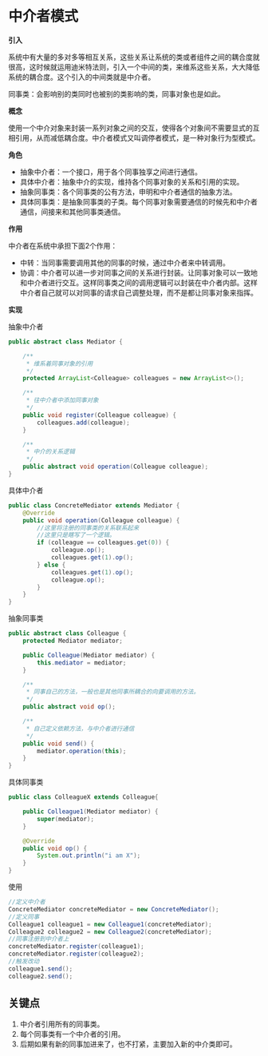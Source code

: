 # 中介者模式

**引入**

系统中有大量的多对多等相互关系，这些关系让系统的类或者组件之间的耦合度就很高，这时候就运用迪米特法则，引入一个中间的类，来维系这些关系，大大降低系统的耦合度。这个引入的中间类就是中介者。

同事类：会影响别的类同时也被别的类影响的类，同事对象也是如此。

**概念**

使用一个中介对象来封装一系列对象之间的交互，使得各个对象间不需要显式的互相引用，从而减低耦合度。中介者模式又叫调停者模式，是一种对象行为型模式。

**角色**

- 抽象中介者：一个接口，用于各个同事独享之间进行通信。
- 具体中介者：抽象中介的实现，维持各个同事对象的关系和引用的实现。
- 抽象同事类：各个同事类的公有方法，申明和中介者通信的抽象方法。
- 具体同事类：是抽象同事类的子类。每个同事对象需要通信的时候先和中介者通信，间接来和其他同事类通信。

**作用**

中介者在系统中承担下面2个作用：

- 中转：当同事需要调用其他的同事的时候，通过中介者来中转调用。
- 协调：中介者可以进一步对同事之间的关系进行封装。让同事对象可以一致地和中介者进行交互。这样同事类之间的调用逻辑可以封装在中介者内部。这样中介者自己就可以对同事的请求自己调整处理，而不是都让同事对象来指挥。

**实现**

抽象中介者

```java
public abstract class Mediator {

    /**
     * 维系着同事对象的引用
     */
    protected ArrayList<Colleague> colleagues = new ArrayList<>();

    /**
     * 往中介者中添加同事对象
     */
    public void register(Colleague colleague) {
        colleagues.add(colleague);
    }

    /**
     * 中介的关系逻辑
     */
    public abstract void operation(Colleague colleague);
}
```

具体中介者

```java
public class ConcreteMediator extends Mediator {
    @Override
    public void operation(Colleague colleague) {
        //这里将注册的同事类的关系联系起来
        //这里只是瞎写了一个逻辑。
        if (colleague == colleagues.get(0)) {
            colleague.op();
            colleagues.get(1).op();
        } else {
            colleagues.get(1).op();
            colleague.op();
        }
    }
}
```

抽象同事类

```java
public abstract class Colleague {
    protected Mediator mediator;

    public Colleague(Mediator mediator) {
        this.mediator = mediator;
    }

    /**
     * 同事自己的方法，一般也是其他同事所耦合的向要调用的方法。
     */
    public abstract void op();

    /**
     * 自己定义依赖方法，与中介者进行通信
     */
    public void send() {
        mediator.operation(this);
    }
}
```

具体同事类

```java
public class ColleagueX extends Colleague{

    public Colleague1(Mediator mediator) {
        super(mediator);
    }

    @Override
    public void op() {
        System.out.println("i am X");
    }
}
```

使用

```java
//定义中介者
ConcreteMediator concreteMediator = new ConcreteMediator();
//定义同事
Colleague1 colleague1 = new Colleague1(concreteMediator);
Colleague2 colleague2 = new Colleague2(concreteMediator);
//同事注册到中介者上
concreteMediator.register(colleague1);
concreteMediator.register(colleague2);
//触发改动
colleague1.send();
colleague2.send();
```

## 关键点

1. 中介者引用所有的同事类。
2. 每个同事类有一个中介者的引用。
3. 后期如果有新的同事加进来了，也不打紧，主要加入新的中介类即可。